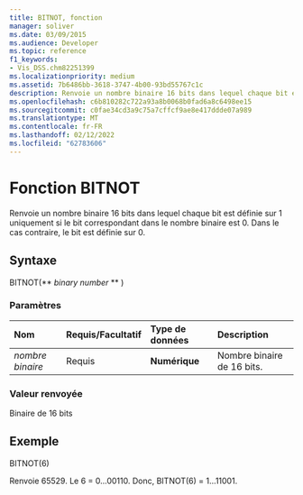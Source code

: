 ```yaml
---
title: BITNOT, fonction
manager: soliver
ms.date: 03/09/2015
ms.audience: Developer
ms.topic: reference
f1_keywords:
- Vis_DSS.chm82251399
ms.localizationpriority: medium
ms.assetid: 7b6486bb-3618-3747-4b00-93bd55767c1c
description: Renvoie un nombre binaire 16 bits dans lequel chaque bit est définie sur 1 uniquement si le bit correspondant dans le nombre binaire est 0. Dans le cas contraire, le bit est définie sur 0.
ms.openlocfilehash: c6b810282c722a93a8b0068b0fad6a8c6498ee15
ms.sourcegitcommit: c0fae34cd3a9c75a7cffcf9ae8e417ddde07a989
ms.translationtype: MT
ms.contentlocale: fr-FR
ms.lasthandoff: 02/12/2022
ms.locfileid: "62783606"
---
```

# <a name="bitnot-function"></a>Fonction BITNOT

Renvoie un nombre binaire 16 bits dans lequel chaque bit est définie sur 1 uniquement si le bit correspondant dans le nombre binaire est 0. Dans le cas contraire, le bit est définie sur 0.
  
## <a name="syntax"></a>Syntaxe

BITNOT(** *binary number* ** ) 
  
### <a name="parameters"></a>Paramètres

|**Nom**|**Requis/Facultatif**|**Type de données**|**Description**|
|:-----|:-----|:-----|:-----|
| _nombre binaire_ <br/> |Requis  <br/> |**Numérique** <br/> |Nombre binaire de 16 bits. |
   
### <a name="return-value"></a>Valeur renvoyée

Binaire de 16 bits
  
## <a name="example"></a>Exemple

BITNOT(6)
  
Renvoie 65529. Le 6 = 0...00110. Donc, BITNOT(6) = 1...11001.
  

